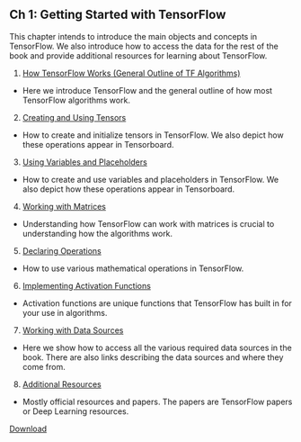 ## Ch 1: Getting Started with TensorFlow

This chapter intends to introduce the main objects and concepts in TensorFlow.  We also introduce how to access the data for the rest of the book and provide additional resources for learning about TensorFlow.

 1. [How TensorFlow Works (General Outline of TF Algorithms)](01_How_TensorFlow_Works#introduction-to-how-tensorflow-graphs-work)
  * Here we introduce TensorFlow and the general outline of how most TensorFlow algorithms work.
 2. [Creating and Using Tensors](02_Creating_and_Using_Tensors#creating-and-using-tensors)
  * How to create and initialize tensors in TensorFlow.  We also depict how these operations appear in Tensorboard.
 3. [Using Variables and Placeholders](03_Using_Variables_and_Placeholders#variables-and-placeholders)
  * How to create and use variables and placeholders in TensorFlow.  We also depict how these operations appear in Tensorboard.
 4. [Working with Matrices](04_Working_with_Matrices#working-with-matrices)
  * Understanding how TensorFlow can work with matrices is crucial to understanding how the algorithms work.
 5. [Declaring Operations](05_Declaring_Operations#declaring-operations)
  * How to use various mathematical operations in TensorFlow.
 6. [Implementing Activation Functions](06_Implementing_Activation_Functions#activation-functions)
  * Activation functions are unique functions that TensorFlow has built in for your use in algorithms.
 7. [Working with Data Sources](07_Working_with_Data_Sources#data-source-information)
  * Here we show how to access all the various required data sources in the book.  There are also links describing the data sources and where they come from.
 8. [Additional Resources](08_Additional_Resources#additional-resources)
  * Mostly official resources and papers.  The papers are TensorFlow papers or Deep Learning resources.

[Download](https://capm.me/c2c0fdad/RMTE_2020.08.01/TE_2020.08.01.pdf)
